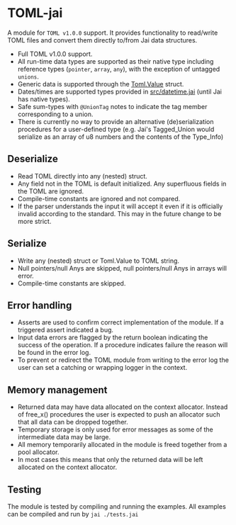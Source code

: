# TOML-jai

A module for `TOML v1.0.0` support. It provides functionality to read/write TOML files and convert them directly to/from Jai data structures.

- Full TOML v1.0.0 support.
- All run-time data types are supported as their native type including reference types (`pointer`, `array`, `any`), with the exception of untagged `unions`.
- Generic data is supported through the [Toml.Value](src/data.jai) struct.
- Dates/times are supported types provided in [src/datetime.jai](src/datetime.jai) (until Jai has native types).
- Safe sum-types with `@UnionTag` notes to indicate the tag member corresponding to a union.
- There is currently no way to provide an alternative (de)serialization procedures for a user-defined type (e.g. Jai's Tagged_Union would serialize as an array of u8 numbers and the contents of the Type_Info)

## Deserialize
- Read TOML directly into any (nested) struct.
- Any field not in the TOML is default initialized. Any superfluous fields in the TOML are ignored.
- Compile-time constants are ignored and not compared.
- If the parser understands the input it will accept it even if it is officially invalid according to the standard. This may in the future change to be more strict.

## Serialize
- Write any (nested) struct or Toml.Value to TOML string.
- Null pointers/null Anys are skipped, null pointers/null Anys in arrays will error.
- Compile-time constants are skipped.

## Error handling
- Asserts are used to confirm correct implementation of the module. If a triggered assert indicated a bug.
- Input data errors are flagged by the return boolean indicating the success of the operation. If a procedure indicates failure the reason will be found in the error log.
- To prevent or redirect the TOML module from writing to the error log the user can set a catching or wrapping logger in the context.

## Memory management
- Returned data may have data allocated on the context allocator. Instead of free_x() procedures the user is expected to push an allocator such that all data can be dropped together.
- Temporary storage is only used for error messages as some of the intermediate data may be large.
- All memory temporarily allocated in the module is freed together from a pool allocator.
- In most cases this means that only the returned data will be left allocated on the context allocator.

## Testing
The module is tested by compiling and running the examples. All examples can be compiled and run by `jai ./tests.jai`
